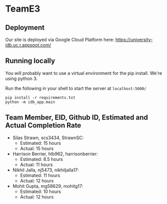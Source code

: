 # TeamE3

## Deployment

Our site is deployed via Google Cloud Platform here: https://university-idb.uc.r.appspot.com/

## Running locally

You will probably want to use a virtual environment for the pip install. We're using python 3.

Run the following in your shell to start the server at `localhost:5000/`

```
pip install -r requirements.txt
python -m idb_app.main
```

## Team Member, EID, Github ID, Estimated and Actual Completion Rate

-   Silas Strawn, scs3434, StrawnSC:
    -   Estimated: 15 hours
    -   Actual: 15 hours
-   Harrison Berrier, hlb962, harrisonberrier:
    -   Estimated: 8.5 hours
    -   Actual: 11 hours
-   Nikhil Jalla, nj5473, nikhiljalla17:
    -   Estimated: 11 hours
    -   Actual: 12 hours
-   Mohit Gupta, mg58629, mohitg17:
    -   Estimated: 10 hours
    -   Actual: 12 hours
